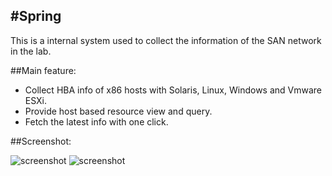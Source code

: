 #Spring
--------------------------
This is a internal system used to collect the information of the SAN network in the lab.

##Main feature:

-  Collect HBA info of x86 hosts with Solaris, Linux, Windows and Vmware ESXi.
-  Provide host based resource view and query.
-  Fetch the latest info with one click.

##Screenshot:

![screenshot](https://github.com/humw/spring/raw/develop/screenshot/server_list)
![screenshot](https://github.com/humw/spring/raw/develop/screenshot/server_detail)

